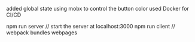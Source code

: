 added global state using mobx to control the button color
used Docker for CI/CD

npm run server // start the server at localhost:3000
npm run client // webpack bundles webpages